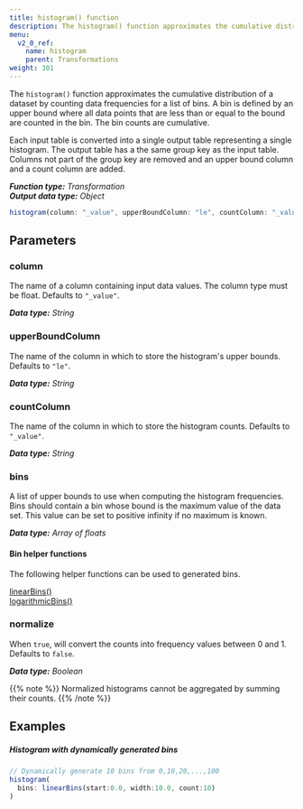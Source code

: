 ```yaml
---
title: histogram() function
description: The histogram() function approximates the cumulative distribution of a dataset by counting data frequencies for a list of bins.
menu:
  v2_0_ref:
    name: histogram
    parent: Transformations
weight: 301
---
```


The `histogram()` function approximates the cumulative distribution of a dataset by counting data frequencies for a list of bins.
A bin is defined by an upper bound where all data points that are less than or equal to the bound are counted in the bin.
The bin counts are cumulative.

Each input table is converted into a single output table representing a single histogram.
The output table has a the same group key as the input table.
Columns not part of the group key are removed and an upper bound column and a count column are added.

_**Function type:** Transformation_  
_**Output data type:** Object_

```js
histogram(column: "_value", upperBoundColumn: "le", countColumn: "_value", bins: [50.0, 75.0, 90.0], normalize: false)
```

## Parameters

### column
The name of a column containing input data values.
The column type must be float.
Defaults to `"_value"`.

_**Data type:** String_

### upperBoundColumn
The name of the column in which to store the histogram's upper bounds.
Defaults to `"le"`.

_**Data type:** String_

### countColumn
The name of the column in which to store the histogram counts.
Defaults to `"_value"`.

_**Data type:** String_

### bins
A list of upper bounds to use when computing the histogram frequencies.
Bins should contain a bin whose bound is the maximum value of the data set.
This value can be set to positive infinity if no maximum is known.

_**Data type:** Array of floats_

#### Bin helper functions
The following helper functions can be used to generated bins.

[linearBins()](/v2.0/reference/flux/functions/misc/linearbins)  
[logarithmicBins()](/v2.0/reference/flux/functions/misc/logarithmicbins)

### normalize
When `true`, will convert the counts into frequency values between 0 and 1.
Defaults to `false`.

_**Data type:** Boolean_

{{% note %}}
Normalized histograms cannot be aggregated by summing their counts.
{{% /note %}}

## Examples

##### Histogram with dynamically generated bins
```js
// Dynamically generate 10 bins from 0,10,20,...,100
histogram(
  bins: linearBins(start:0.0, width:10.0, count:10)
)
```
